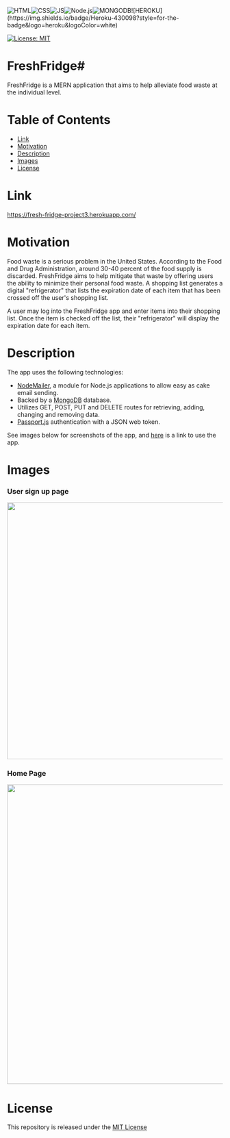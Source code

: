 ![HTML](https://img.shields.io/badge/HTML5-E34F26?style=for-the-badge&logo=html5&logoColor=white)![CSS](https://img.shields.io/badge/CSS3-1572B6?style=for-the-badge&logo=css3&logoColor=white)![JS](https://img.shields.io/badge/javascript%20-%23323330.svg?&style=for-the-badge&logo=javascript&logoColor=%23F7DF1E)![Node.js](https://img.shields.io/badge/Node.js-43853D?style=for-the-badge&logo=node.js&logoColor=white)![MONGODB](https://img.shields.io/badge/MongoDB-4EA94B?style=for-the-badge&logo=mongodb&logoColor=white!)![HEROKU](https://img.shields.io/badge/Heroku-430098?style=for-the-badge&logo=heroku&logoColor=white)

[![License: MIT](https://img.shields.io/badge/License-MIT-yellow.svg)](https://opensource.org/licenses/MIT)
 # FreshFridge#

FreshFridge is a MERN application that aims to help alleviate food waste at the individual level.
# Table of Contents

* [Link](#Link)
* [Motivation](#Motivation)
* [Description](#Description)
* [Images](#Images)
* [License](#License)

# Link
https://fresh-fridge-project3.herokuapp.com/

# Motivation

Food waste is a serious problem in the United States. According to the Food and Drug Administration, around 30-40 percent of the food supply is discarded. FreshFridge aims to help mitigate that waste by offering users the ability to minimize their personal food waste. A shopping list generates a digital "refrigerator" that lists the expiration date of each item that has been crossed off the user's shopping list. 

A user may log into the FreshFridge app and enter items into their shopping list. Once the item is checked off the list, their "refrigerator" will display the expiration date for each item. 

# Description

The app uses the following technologies:
* [NodeMailer](https://nodemailer.com/about/), a module for Node.js applications to allow easy as cake email sending. 
* Backed by a [MongoDB](https://www.mongodb.com/) database. 
* Utilizes GET, POST, PUT and DELETE routes for retrieving, adding, changing and removing data.
* [Passport.js](http://www.passportjs.org/packages/passport-jwt/) authentication with a JSON web token. 

See images below for screenshots of the app, and [here](https://fresh-fridge-project3.herokuapp.com/) is a link to use the app.

# Images
 ### User sign up page
 <img src="/assets/login.png" width="850" height="600">
 
  ### Home Page
 <img src="/assets/home.png" width="850" height="700">
 
# License # 

This repository is released under the [MIT License](https://opensource.org/licenses/MIT)
